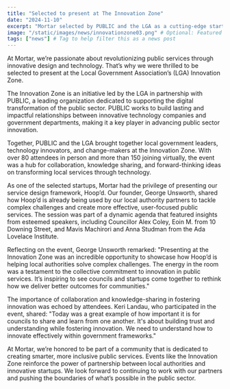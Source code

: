 ```yaml
---
title: "Selected to present at The Innovation Zone"
date: "2024-11-10"
excerpt: "Mortar selected by PUBLIC and the LGA as a cutting-edge startup applying technology to transform local services."
image: "/static/images/news/innovationzone03.png" # Optional: Featured image
tags: ["news"] # Tag to help filter this as a news post
---
```


At Mortar, we’re passionate about revolutionizing public services through innovative design and technology. That’s why we were thrilled to be selected to present at the Local Government Association’s (LGA) Innovation Zone.

The Innovation Zone is an initiative led by the LGA in partnership with PUBLIC, a leading organization dedicated to supporting the digital transformation of the public sector. PUBLIC works to build lasting and impactful relationships between innovative technology companies and government departments, making it a key player in advancing public sector innovation.

Together, PUBLIC and the LGA brought together local government leaders, technology innovators, and change-makers at the Innovation Zone. With over 80 attendees in person and more than 150 joining virtually, the event was a hub for collaboration, knowledge sharing, and forward-thinking ideas on transforming local services through technology.

As one of the selected startups, Mortar had the privilege of presenting our service design framework, Hoop’d. Our founder, George Unsworth, shared how Hoop’d is already being used by our local authority partners to tackle complex challenges and create more effective, user-focused public services. The session was part of a dynamic agenda that featured insights from esteemed speakers, including Councillor Alex Coley, Eoin M. from 10 Downing Street, and Mavis Machirori and Anna Studman from the Ada Lovelace Institute.

Reflecting on the event, George Unsworth remarked:
"Presenting at the Innovation Zone was an incredible opportunity to showcase how Hoop’d is helping local authorities solve complex challenges. The energy in the room was a testament to the collective commitment to innovation in public services. It’s inspiring to see councils and startups come together to rethink how we deliver better outcomes for communities."

The importance of collaboration and knowledge-sharing in fostering innovation was echoed by attendees. Keri Landau, who participated in the event, shared:
"Today was a great example of how important it is for councils to share and learn from one another. It's about building trust and understanding while fostering innovation. We need to understand how to innovate effectively within government frameworks."

At Mortar, we’re honored to be part of a community that is dedicated to creating smarter, more inclusive public services. Events like the Innovation Zone reinforce the power of partnership between local authorities and innovative startups. We look forward to continuing to work with our partners and pushing the boundaries of what’s possible in the public sector.